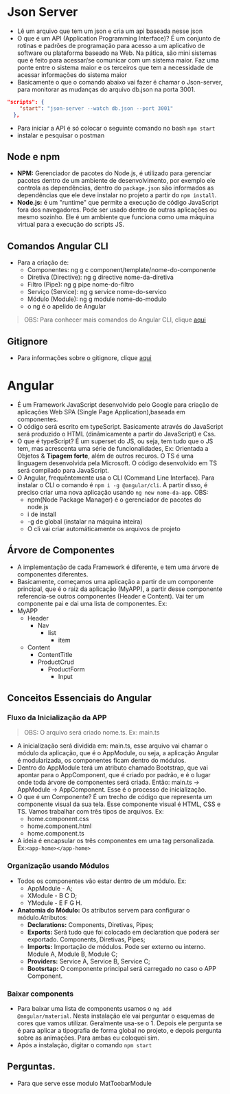 # Json Server
- Lê um arquivo que tem um json e cria um api baseada nesse json
- O que é um API (Application Programming Interface)? É um conjunto de rotinas e padrões de programação para acesso a um aplicativo de software ou plataforma baseado na Web. Na pática, são mini sistemas que é feito para acessar/se comunicar com um sistema maior. Faz uma ponte entre o sistema maior e os terceiros que tem a necessidade de acessar informações do sistema maior
- Basicamente o que o comando abaixo vai fazer é chamar o Json-server, para monitorar as mudanças do arquivo db.json na porta 3001.
```json
"scripts": {
    "start": "json-server --watch db.json --port 3001"
  },
```
- Para iniciar a API é só colocar o seguinte comando no bash `npm start`
- instalar e pesquisar o postman
## Node e npm
- **NPM:** Gerenciador de pacotes do Node.js, é utilizado para gerenciar pacotes dentro de um ambiente de desenvolvimento, por exemplo ele controla as dependências, dentro do `package.json` são informados as dependências que ele deve instalar no projeto a partir do `npm install`.   
- **Node.js:** é um "runtime" que permite a execução de código JavaScript fora dos navegadores. Pode ser usado dentro de outras aplicações ou mesmo sozinho. Ele é um ambiente que funciona como uma máquina virtual para a execução do scripts JS.

## Comandos Angular CLI
- Para a criação de:
    - Componentes: ng g c component/template/nome-do-componente
    - Diretiva (Directive): ng g directive nome-da-diretiva
    - Filtro (Pipe): ng g pipe nome-do-filtro
    - Serviço (Service): ng g service nome-do-servico
    - Módulo (Module): ng g module nome-do-modulo
    - o ng é o apelido de Angular
> OBS: Para conhecer mais comandos do Angular CLI, clique [aqui](http://www.macoratti.net/18/04/ang_angcli1.htm)

## Gitignore
- Para informações sobre o gitignore, clique [aqui](http://help.github.com/ignore-files/)


# Angular
- É um Framework JavaScript desenvolvido pelo Google para criação de aplicações Web SPA (Single Page Application),baseada em componentes. 
- O código será escrito em typeScript. Basicamente através do JavaScript será produzido o HTML (dinâmicamente a partir do JavaScript) e Css. 
- O que é typeScript?  É um superset do JS, ou seja, tem tudo que o JS tem, mas acrescenta uma série de funcionalidades, Ex: Orientada a Objetos & **Tipagem forte**, além de outros recuros. O TS é uma linguagem desenvolvida pela Microsoft. O código desenvolvido em TS será compilado para JavaScript.
- O Angular, frequêntemente usa o CLI (Command Line Interface). Para instalar o CLI o comando é `npm i -g @angular/cli`. A partir disso, é preciso criar uma nova aplicação usando `ng new nome-da-app`. OBS:
    - npm(Node Package Manager) é o gerenciador de pacotes do node.js
    - i de install
    - -g de global (instalar na máquina inteira)
    - O cli vai criar automáticamente os arquivos de projeto

## Árvore de Componentes
- A implementação de cada Framework é diferente, e tem uma árvore de componentes diferentes.
- Basicamente, começamos uma aplicação a partir de um componente principal, que é o raiz da aplicação (MyAPP), a partir desse componente referencia-se outros componentes (Header e Content). Vai ter um componente pai e dai uma lista de componentes. Ex:
- MyAPP
    - Header
        - Nav
            - list
                - item
    - Content
        - ContentTitle
        - ProductCrud
            - ProductForm
                - Input

## Conceitos Essenciais do Angular

### Fluxo da Inicialização da APP
> OBS: O arquivo será criado nome.ts. Ex: main.ts
- A inicialização será dividida em: main.ts, esse arquivo vai chamar o módulo da aplicação, que é o AppModule, ou seja, a aplicação Angular é modularizada, os componentes ficam dentro do módulos.
- Dentro do AppModule terá um atributo chamado Bootstrap, que vai apontar para o AppComponent, que é criado por padrão, e é o lugar onde toda árvore de componentes será criada. Então: main.ts -> AppModule -> AppComponent. Esse é o processo de inicialização.
- O que é um Componente? É um trecho de código que representa um componente visual da sua tela. Esse componente visual é HTML, CSS e TS. Vamos trabalhar com três tipos de arquivos. Ex:
    - home.component.css
    - home.component.html
    - home.component.ts
- A ideia é encapsular os três componentes em uma tag personalizada. Ex:`<app-home></app-home>`

### Organização usando Módulos
- Todos os componentes vão estar dentro de um módulo. Ex:
    - AppModule - A;
    - XModule - B C D;
    - YModule - E F G H. 
- **Anatomia do Módulo:** Os atributos servem para configurar o módulo.Atributos:
    - **Declarations:** Components, Diretivas, Pipes;
    - **Exports:** Será tudo que foi colocado em declaration que poderá ser exportado. Components, Diretivas, Pipes;
    - **Imports:** Importação de módulos. Pode ser externo ou interno. Module A, Module B, Module C;
    - **Providers:** Service A, Service B, Service C;
    - **Bootsrtap:** O componente principal será carregado no caso o APP Component.

### Baixar components
- Para baixar uma lista de components usamos o `ng add @angular/material`. Nesta instalação ele vai perguntar o esquemas de cores que vamos utilizar. Geralmente usa-se o 1. Depois ele pergunta se é para aplicar a tipografia de forma global no projeto, e depois pergunta sobre as animações. Para ambas eu coloquei sim.
- Após a instalação, digitar o comando `npm start`

## Perguntas. 
- Para que serve esse modulo MatToobarModule